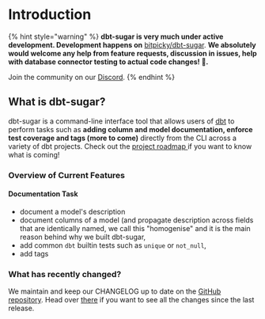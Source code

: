 # Introduction

{% hint style="warning" %}
 **dbt-sugar is very much under active development. Development happens on** [bitpicky/dbt-sugar](https://github.com/bitpicky/dbt-sugar). **We absolutely would welcome any help from feature requests, discussion in issues, help with database connector testing to actual code changes! 🤗.**  
  
Join the community on our [Discord](https://discord.gg/cQB49ejbCA).
{% endhint %}

## What is dbt-sugar?

dbt-sugar is a command-line interface tool that allows users of [dbt](https://www.getdbt.com/) to perform tasks such as **adding column and model documentation, enforce test coverage and tags \(more to come\)** directly from the CLI across a variety of dbt projects. Check out the [project roadmap ](https://github.com/bitpicky/dbt-sugar/blob/main/ROADMAP.md)if you want to know what is coming!

### Overview of Current Features

#### Documentation Task

* document a model's description
* document columns of a model \(and propagate description across fields that are identically named, we call this "homogenise" and it is the main reason behind why we built dbt-sugar,
* add common `dbt` builtin tests such as `unique` or `not_null`,
* add tags

### What has recently changed?

We maintain and keep our CHANGELOG up to date on the [GitHub repository](https://github.com/bitpicky/dbt-sugar/). Head over [there](https://github.com/bitpicky/dbt-sugar/blob/main/CHANGELOG.rst) if you want to see all the changes since the last release.

